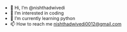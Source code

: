 - 👋 Hi, I’m @nishthadwivedi
- 👀 I’m interested in coding
- 🌱 I’m currently learning python
- 📫 How to reach me nishthadwivedi0012@gmail.com

<!---
nishthadwivedi/nishthadwivedi is a ✨ special ✨ repository because its `README.md` (this file) appears on your GitHub profile.
You can click the Preview link to take a look at your changes.
--->
